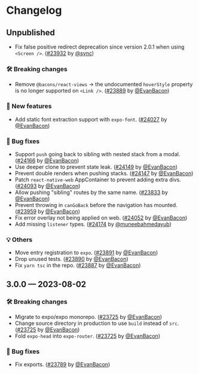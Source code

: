 # Changelog

## Unpublished

- Fix false positive redirect deprecation since version 2.0.1 when using `<Screen />`. ([#23932](https://github.com/expo/expo/pull/23932) by [@sync](https://github.com/sync))

### 🛠 Breaking changes

- Remove `@bacons/react-views` -> the undocumented `hoverStyle` property is no longer supported on `<Link />`. ([#23889](https://github.com/expo/expo/pull/23889) by [@EvanBacon](https://github.com/EvanBacon))

### 🎉 New features

- Add static font extraction support with `expo-font`. ([#24027](https://github.com/expo/expo/pull/24027) by [@EvanBacon](https://github.com/EvanBacon))

### 🐛 Bug fixes

- Support `push` going back to sibling with nested stack from a modal. ([#24166](https://github.com/expo/expo/pull/24166) by [@EvanBacon](https://github.com/EvanBacon))
- Use deeper clone to prevent state leak. ([#24149](https://github.com/expo/expo/pull/24149) by [@EvanBacon](https://github.com/EvanBacon))
- Prevent double renders when pushing stacks. ([#24147](https://github.com/expo/expo/pull/24147) by [@EvanBacon](https://github.com/EvanBacon))
- Patch `react-native-web` AppContainer to prevent adding extra divs. ([#24093](https://github.com/expo/expo/pull/24093) by [@EvanBacon](https://github.com/EvanBacon))
- Allow pushing "sibling" routes by the same name. ([#23833](https://github.com/expo/expo/pull/23833) by [@EvanBacon](https://github.com/EvanBacon))
- Prevent throwing in `canGoBack` before the navigation has mounted. ([#23959](https://github.com/expo/expo/pull/23959) by [@EvanBacon](https://github.com/EvanBacon))
- Fix error overlay not being applied on web. ([#24052](https://github.com/expo/expo/pull/24052) by [@EvanBacon](https://github.com/EvanBacon))
- Add missing `listener` types. ([#24174](https://github.com/expo/expo/pull/24174) by [@muneebahmedayub](https://github.com/muneebahmedayub))

### 💡 Others

- Move entry registration to `expo`. ([#23891](https://github.com/expo/expo/pull/23891) by [@EvanBacon](https://github.com/EvanBacon))
- Drop unused tests. ([#23890](https://github.com/expo/expo/pull/23890) by [@EvanBacon](https://github.com/EvanBacon))
- Fix `yarn tsc` in the repo. ([#23887](https://github.com/expo/expo/pull/23887) by [@EvanBacon](https://github.com/EvanBacon))

## 3.0.0 — 2023-08-02

### 🛠 Breaking changes

- Migrate to expo/expo monorepo. ([#23725](https://github.com/expo/expo/pull/23725) by [@EvanBacon](https://github.com/EvanBacon))
- Change source directory in production to use `build` instead of `src`. ([#23725](https://github.com/expo/expo/pull/23725) by [@EvanBacon](https://github.com/EvanBacon))
- Fold `expo-head` into `expo-router`. ([#23725](https://github.com/expo/expo/pull/23725) by [@EvanBacon](https://github.com/EvanBacon))

### 🐛 Bug fixes

- Fix exports. ([#23789](https://github.com/expo/expo/pull/23789) by [@EvanBacon](https://github.com/EvanBacon))
